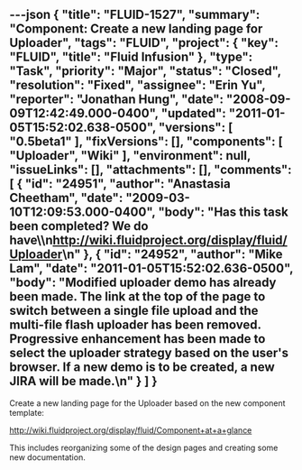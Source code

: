 ---json
{
  "title": "FLUID-1527",
  "summary": "Component: Create a new landing page for Uploader",
  "tags": "FLUID",
  "project": {
    "key": "FLUID",
    "title": "Fluid Infusion"
  },
  "type": "Task",
  "priority": "Major",
  "status": "Closed",
  "resolution": "Fixed",
  "assignee": "Erin Yu",
  "reporter": "Jonathan Hung",
  "date": "2008-09-09T12:42:49.000-0400",
  "updated": "2011-01-05T15:52:02.638-0500",
  "versions": [
    "0.5beta1"
  ],
  "fixVersions": [],
  "components": [
    "Uploader",
    "Wiki"
  ],
  "environment": null,
  "issueLinks": [],
  "attachments": [],
  "comments": [
    {
      "id": "24951",
      "author": "Anastasia Cheetham",
      "date": "2009-03-10T12:09:53.000-0400",
      "body": "Has this task been completed? We do have\\\n<http://wiki.fluidproject.org/display/fluid/Uploader>\n"
    },
    {
      "id": "24952",
      "author": "Mike Lam",
      "date": "2011-01-05T15:52:02.636-0500",
      "body": "Modified uploader demo has already been made.   The link at the top of the page to switch between a single file upload and the multi-file flash uploader has been removed.    Progressive enhancement has been made to select the uploader strategy based on the user's browser.   If a new demo is to be created, a new JIRA will be made.\n"
    }
  ]
}
---
Create a new landing page for the Uploader based on the new component template:

<http://wiki.fluidproject.org/display/fluid/Component+at+a+glance>

This includes reorganizing some of the design pages and creating some new documentation.

        